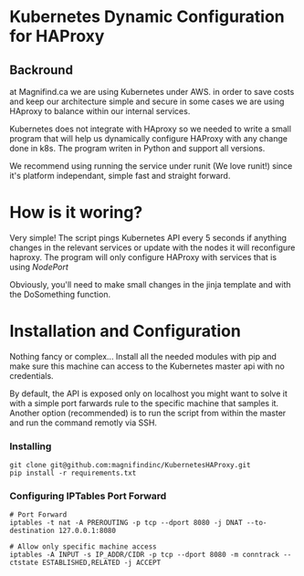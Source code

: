 # Kubernetes Dynamic Configuration for HAProxy
## Backround
at Magnifind.ca we are using Kubernetes under AWS. in order to save costs and keep our architecture simple and secure in some cases we are using HAproxy to balance within our internal services.

Kubernetes does not integrate with HAproxy so we needed to write a small program that will help us dynamically configure HAProxy with any change done in k8s. The program writen in Python and support all versions.

We recommend using running the service under runit (We love runit!) since it's platform independant, simple fast and straight forward.

# How is it woring?
Very simple! The script pings Kubernetes API every 5 seconds if anything changes in the relevant services or update with the nodes it will reconfigure haproxy. The program will only configure HAProxy with services that is using *NodePort*

Obviously, you'll need to make small changes in the jinja template and with the DoSomething function.

# Installation and Configuration
Nothing fancy or complex... Install all the needed modules with pip and make sure this machine can access to the Kubernetes master api with no credentials.

By default, the API is exposed only on localhost you might want to solve it with a simple port farwards rule to the specific machine that samples it. Another option (recommended) is to run the script from within the master and run the command remotly via SSH.

### Installing

```
git clone git@github.com:magnifindinc/KubernetesHAProxy.git 
pip install -r requirements.txt
```

### Configuring IPTables Port Forward
```
# Port Forward
iptables -t nat -A PREROUTING -p tcp --dport 8080 -j DNAT --to-destination 127.0.0.1:8080

# Allow only specific machine access
iptables -A INPUT -s IP_ADDR/CIDR -p tcp --dport 8080 -m conntrack --ctstate ESTABLISHED,RELATED -j ACCEPT
```
